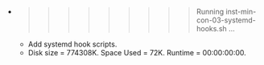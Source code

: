 * >>>>>>>>> Running inst-min-con-03-systemd-hooks.sh ...
  * Add systemd hook scripts.
  * Disk size = 774308K. Space Used = 72K. Runtime = 00:00:00:00.
